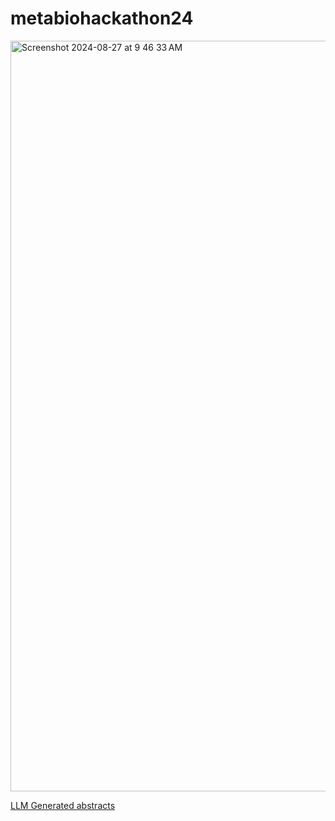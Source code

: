 # metabiohackathon24

<img width="1201" alt="Screenshot 2024-08-27 at 9 46 33 AM" src="https://github.com/user-attachments/assets/b56832b6-091b-4a94-8db7-496d4f1b0f2c">

[LLM Generated abstracts](output.md)
